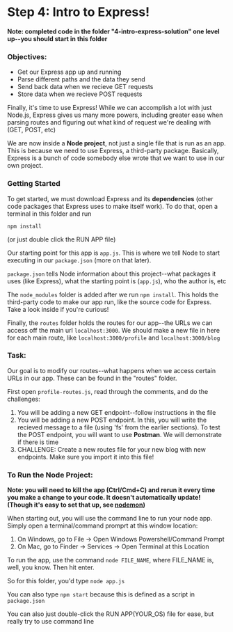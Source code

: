 # Step 4: Intro to Express!

**Note: completed code in the folder "4-intro-express-solution" one level up--you should start in this folder**

### Objectives:
- Get our Express app up and running
- Parse different paths and the data they send
- Send back data when we recieve GET requests
- Store data when we recieve POST requests

Finally, it's time to use Express! While we can accomplish a lot with just Node.js, Express gives us many more powers, including greater ease when parsing routes and figuring out what kind of request we're dealing with (GET, POST, etc)

We are now inside a **Node project**, not just a single file that is run as an app. This is because we need to use Express, a third-party package. Basically, Express is a bunch of code somebody else wrote that we want to use in our own project.

### Getting Started

To get started, we must download Express and its **dependencies** (other code packages that Express uses to make itself work). To do that, open a terminal in this folder and run 

`npm install`

(or just double click the RUN APP file)

Our starting point for this app is `app.js`. This is where we tell Node to start executing in our `package.json` (more on that later). 

`package.json` tells Node information about this project--what packages it uses (like Express), what the starting point is (`app.js`), who the author is, etc

The `node_modules` folder is added after we run `npm install`. This holds the third-party code to make our app run, like the source code for Express. Take a look inside if you're curious!

Finally, the `routes` folder holds the routes for our app--the URLs we can access off the main url `localhost:3000`. We should make a new file in here for each main route, like `localhost:3000/profile` and `localhost:3000/blog`

### Task:

Our goal is to modify our routes--what happens when we access certain URLs in our app. These can be found in the "routes" folder.

First open `profile-routes.js`, read through the comments, and do the challenges:

1. You will be adding a new GET endpoint--follow instructions in the file
2. You will be adding a new POST endpoint. In this, you will write the recieved message to a file (using 'fs' from the earlier sections). To test the POST endpoint, you will want to use **Postman**. We will demonstrate if there is time
3. CHALLENGE: Create a new routes file for your new blog with new endpoints. Make sure you import it into this file!


### To Run the Node Project:

**Note: you will need to kill the app (Ctrl/Cmd+C) and rerun it every time you make a change to your code. It doesn't automatically update! (Though it's easy to set that up, see [nodemon](https://nodemon.io/))**

When starting out, you will use the command line to run your node app. Simply open a terminal/command promprt at this window location:

1. On Windows, go to File -> Open Windows Powershell/Command Prompt
2. On Mac, go to Finder -> Services -> Open Terminal at this Location

To run the app, use the command `node FILE_NAME`, where FILE_NAME is, well, you know. Then hit enter.

So for this folder, you'd type `node app.js`

You can also type `npm start` because this is defined as a script in `package.json`

You can also just double-click the RUN APP(YOUR_OS) file for ease, but really try to use command line
